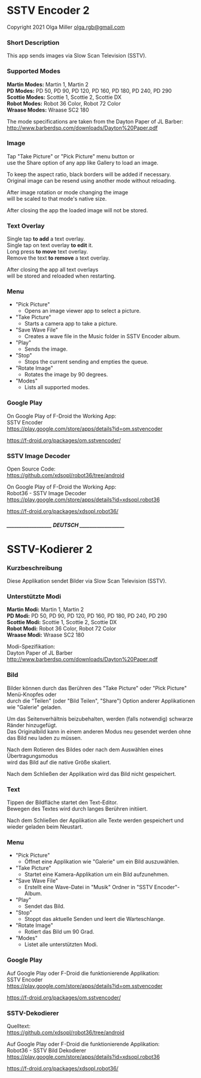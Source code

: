 # SSTV Encoder 2

Copyright 2021 Olga Miller <olga.rgb@gmail.com>

### Short Description

This app sends images via Slow Scan Television (SSTV).

### Supported Modes

**Martin Modes:**  Martin 1, Martin 2  
**PD Modes:**      PD 50, PD 90, PD 120, PD 160, PD 180, PD 240, PD 290  
**Scottie Modes:** Scottie 1, Scottie 2, Scottie DX  
**Robot Modes:**   Robot 36 Color, Robot 72 Color  
**Wraase Modes:**  Wraase SC2 180

The mode specifications are taken from the Dayton Paper of JL Barber:  
http://www.barberdsp.com/downloads/Dayton%20Paper.pdf

### Image

Tap "Take Picture" or "Pick Picture" menu button or  
use the Share option of any app like Gallery to load an image.

To keep the aspect ratio, black borders will be added if necessary.  
Original image can be resend using another mode without reloading.

After image rotation or mode changing the image  
will be scaled to that mode's native size.

After closing the app the loaded image will not be stored.

### Text Overlay

Single tap **to add** a text overlay.  
Single tap on text overlay **to edit** it.  
Long press **to move** text overlay.  
Remove the text **to remove** a text overlay.

After closing the app all text overlays  
will be stored and reloaded when restarting.

### Menu

* "Pick Picture"
  - Opens an image viewer app to select a picture.
* "Take Picture"
  - Starts a camera app to take a picture.
* "Save Wave File"
  - Creates a wave file in the Music folder in SSTV Encoder album.
* "Play"
  - Sends the image.
* "Stop"
  - Stops the current sending and empties the queue.
* "Rotate Image"
  - Rotates the image by 90 degrees.
* "Modes"
  - Lists all supported modes.

### Google Play

On Google Play of F-Droid the Working App:  
SSTV Encoder  
https://play.google.com/store/apps/details?id=om.sstvencoder

https://f-droid.org/packages/om.sstvencoder/

### SSTV Image Decoder

Open Source Code:  
https://github.com/xdsopl/robot36/tree/android

On Google Play of F-Droid the Working App:  
Robot36 - SSTV Image Decoder  
https://play.google.com/store/apps/details?id=xdsopl.robot36

https://f-droid.org/packages/xdsopl.robot36/

##### __________________ DEUTSCH __________________  

# SSTV-Kodierer 2

### Kurzbeschreibung

Diese Applikation sendet Bilder via Slow Scan Television (SSTV).

### Unterstützte Modi

**Martin Modi:**  Martin 1, Martin 2  
**PD Modi:**      PD 50, PD 90, PD 120, PD 160, PD 180, PD 240, PD 290  
**Scottie Modi:** Scottie 1, Scottie 2, Scottie DX  
**Robot Modi:**   Robot 36 Color, Robot 72 Color  
**Wraase Modi:**  Wraase SC2 180

Modi-Spezifikation:  
Dayton Paper of JL Barber  
http://www.barberdsp.com/downloads/Dayton%20Paper.pdf

### Bild

Bilder können durch das Berühren des "Take Picture" oder "Pick Picture" Menü-Knopfes oder  
durch die "Teilen" (oder "Bild Teilen", "Share") Option anderer Applikationen wie "Galerie" geladen.

Um das Seitenverhältnis beizubehalten, werden (falls notwendig) schwarze Ränder hinzugefügt.  
Das Originalbild kann in einem anderen Modus neu gesendet werden ohne das Bild neu laden zu müssen.

Nach dem Rotieren des Bildes oder nach dem Auswählen eines Übertragungsmodus  
wird das Bild auf die native Größe skaliert.

Nach dem Schließen der Applikation wird das Bild nicht gespeichert.

### Text

Tippen der Bildfläche startet den Text-Editor.  
Bewegen des Textes wird durch langes Berühren initiiert.

Nach dem Schließen der Applikation alle Texte werden gespeichert und wieder geladen beim Neustart.

### Menu

* "Pick Picture"
  - Öffnet eine Applikation wie "Galerie" um ein Bild auszuwählen.
* "Take Picture"
  - Startet eine Kamera-Applikation um ein Bild aufzunehmen.
* "Save Wave File"
  - Erstellt eine Wave-Datei in "Musik" Ordner in "SSTV Encoder"-Album.
* "Play"
  - Sendet das Bild.
* "Stop"
  - Stoppt das aktuelle Senden und leert die Warteschlange.
* "Rotate Image"
  - Rotiert das Bild um 90 Grad.
* "Modes"
  - Listet alle unterstützten Modi.

### Google Play

Auf Google Play oder F-Droid die funktionierende Applikation:  
SSTV Encoder  
https://play.google.com/store/apps/details?id=om.sstvencoder

https://f-droid.org/packages/om.sstvencoder/

### SSTV-Dekodierer

Quelltext:  
https://github.com/xdsopl/robot36/tree/android

Auf Google Play oder F-Droid die funktionierende Applikation:  
Robot36 - SSTV Bild Dekodierer  
https://play.google.com/store/apps/details?id=xdsopl.robot36

https://f-droid.org/packages/xdsopl.robot36/
